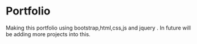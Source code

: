 # Portfolio
Making this portfolio using bootstrap,html,css,js and jquery . In future will be adding more projects into this.
